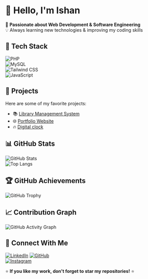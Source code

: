 
# 👋 Hello, I'm Ishan 

🚀 **Passionate about Web Development & Software Engineering**  
💡 Always learning new technologies & improving my coding skills  

## 🔧 Tech Stack  
![PHP](https://img.shields.io/badge/PHP-777BB4?style=for-the-badge&logo=php&logoColor=white)  
![MySQL](https://img.shields.io/badge/MySQL-4479A1?style=for-the-badge&logo=mysql&logoColor=white)  
![Tailwind CSS](https://img.shields.io/badge/TailwindCSS-38B2AC?style=for-the-badge&logo=tailwind-css&logoColor=white)  
![JavaScript](https://img.shields.io/badge/JavaScript-F7DF1E?style=for-the-badge&logo=javascript&logoColor=black)  

## 🚀 Projects  
Here are some of my favorite projects:  

- 📚 [Library Management System](https://github.com/ishan01-lx/library)  
- 🌐 [Portfolio Website](ishantasitaula.com.np)  
- 🔥 [Digital clock](https://ishan01-lx.github.io/DIGITAL_CLOCK/)  

## 📊 GitHub Stats  
![GitHub Stats](https://github-readme-stats.vercel.app/api?username=ishan01-lx&show_icons=true&theme=dark)  
![Top Langs](https://github-readme-stats.vercel.app/api/top-langs/?username=ishan01-lx&layout=compact&theme=dark&hide=html,css&langs_count=6)
 

## 🏆 GitHub Achievements  
![GitHub Trophy](https://github-profile-trophy.vercel.app/?username=ishan01-lx&theme=darkhub)  

## 📈 Contribution Graph  
![GitHub Activity Graph](https://github-readme-activity-graph.vercel.app/graph?username=ishan01-lx&theme=react-dark)  

## 📩 Connect With Me  
[![LinkedIn](https://img.shields.io/badge/LinkedIn-0077B5?style=for-the-badge&logo=linkedin&logoColor=white)](https://www.linkedin.com/in/ishan-sitaula-5468b3318/)
[![GitHub](https://img.shields.io/badge/GitHub-181717?style=for-the-badge&logo=github&logoColor=white)](https://github.com/ishan01-lx)  
[![Instagram](https://img.shields.io/badge/Instagram-E4405F?style=for-the-badge&logo=instagram&logoColor=white)](https://www.instagram.com/12_ishannn/)

⭐ **If you like my work, don't forget to star my repositories!** ⭐  

<!--
**ishan01-lx/ishan01-lx** is a ✨ _special_ ✨ repository because its `README.md` (this file) appears on your GitHub profile.

Here are some ideas to get you started:

- 🔭 I’m currently working on ...
- 🌱 I’m currently learning ...
- 👯 I’m looking to collaborate on ...
- 🤔 I’m looking for help with ...
- 💬 Ask me about ...
- 📫 How to reach me: ...
- 😄 Pronouns: ...
- ⚡ Fun fact: ...
-->
